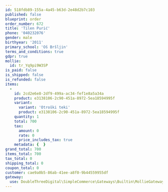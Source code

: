```yaml
---
id: 518fdb89-155a-4a45-b63d-2e48d2b7c103
published: false
blueprint: order
order_number: 672
title: 'Tilen Purić'
phone: '040232076'
gender: male
birthyear: '2011'
primary_school: 'Oš Bršljin'
terms_and_conditions: true
gdpr: true
mollie:
  id: tr_Yq9pi9W3SP
is_paid: false
is_shipped: false
is_refunded: false
items:
  -
    id: 2cd2e6e8-2df9-499a-ac34-fef1e8a5a34a
    product: e3138106-2c90-451a-8972-5ea18594995f
    variant:
      variant: 'Otroški teki'
      product: e3138106-2c90-451a-8972-5ea18594995f
    quantity: 1
    total: 700
    tax:
      amount: 0
      rate: 0
      price_includes_tax: true
    metadata: {  }
grand_total: 700
items_total: 700
tax_total: 0
shipping_total: 0
coupon_total: 0
customer: cae9a0b5-86ab-41ee-a8f0-9b44559955df
gateway:
  use: DoubleThreeDigital\SimpleCommerce\Gateways\Builtin\MollieGateway
---
```

